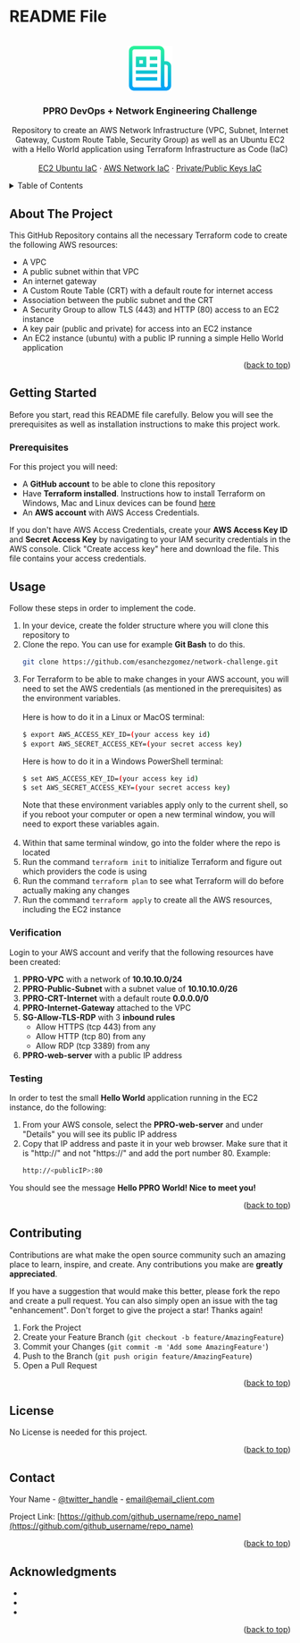 # README File <a name="readme-top"></a>


<!-- PROJECT LOGO -->
<br />
<div align="center">
  <a href="https://github.com/esanchezgomez/network-challenge">
    <img src="images/readme_logo.png" alt="Logo" width="80" height="80">
  </a>

<h3 align="center">PPRO DevOps + Network Engineering Challenge</h3>

  <p align="center">
    Repository to create an AWS Network Infrastructure (VPC, Subnet, Internet Gateway, Custom Route Table, Security Group) as well as an Ubuntu EC2 with a Hello World application using Terraform Infrastructure as Code (IaC)
    <br />
    <br />
    <a href="https://github.com/esanchezgomez/network-challenge/blob/main/ec2.tf">EC2 Ubuntu IaC</a>
    ·
    <a href="https://github.com/esanchezgomez/network-challenge/blob/main/vpc.tf">AWS Network IaC</a>
    ·
    <a href="https://github.com/esanchezgomez/network-challenge/blob/main/key-pair-main.tf">Private/Public Keys IaC</a>
  </p>
</div>


<!-- TABLE OF CONTENTS -->
<details>
  <summary>Table of Contents</summary>
  <ol>
    <li>
      <a href="#about-the-project">About The Project</a>
    </li>
    <li>
      <a href="#getting-started">Getting Started</a>
      <ul>
        <li><a href="#prerequisites">Prerequisites</a></li>
      </ul>
    </li>
    <li><a href="#usage">Usage</a></li>
      <ul>
        <li><a href="#verification">Verification</a></li>
      </ul>
      <ul>
        <li><a href="#testing">Testing</a></li>
      </ul>
    <li><a href="#contributing">Contributing</a></li>
    <li><a href="#license">License</a></li>
    <li><a href="#contact">Contact</a></li>
    <li><a href="#acknowledgments">Acknowledgments</a></li>
  </ol>
</details>



<!-- ABOUT THE PROJECT -->
## About The Project

This GitHub Repository contains all the necessary Terraform code to create the following AWS resources:
* A VPC
* A public subnet within that VPC
* An internet gateway
* A Custom Route Table (CRT) with a default route for internet access
* Association between the public subnet and the CRT
* A Security Group to allow TLS (443) and HTTP (80) access to an EC2 instance
* A key pair (public and private) for access into an EC2 instance
* An EC2 instance (ubuntu) with a public IP running a simple Hello World application

<p align="right">(<a href="#readme-top">back to top</a>)</p>



<!-- GETTING STARTED -->
## Getting Started

Before you start, read this README file carefully. Below you will see the prerequisites as well as installation instructions to make this project work.

### Prerequisites

For this project you will need:
* A <strong>GitHub account</strong> to be able to clone this repository
* Have <strong>Terraform installed</strong>. Instructions how to install Terraform on Windows, Mac and Linux devices can be found <a href="https://learn.hashicorp.com/tutorials/terraform/install-cli">here</a>
* An <strong>AWS account</strong> with AWS Access Credentials. 

If you don't have AWS Access Credentials, create your <strong>AWS Access Key ID</strong> and <strong>Secret Access Key</strong> by navigating to your IAM security credentials in the AWS console. Click "Create access key" here and download the file. This file contains your access credentials.


<!-- USAGE EXAMPLES -->
## Usage

Follow these steps in order to implement the code.

1. In your device, create the folder structure where you will clone this repository to
2. Clone the repo. You can use for example <strong>Git Bash</strong> to do this.
   ```sh
   git clone https://github.com/esanchezgomez/network-challenge.git
   ```
3. For Terraform to be able to make changes in your AWS account, you will need to set the AWS credentials (as mentioned in the prerequisites) as the environment variables. 
   <br />
   <br />
   Here is how to do it in a Linux or MacOS terminal:
   ```sh
   $ export AWS_ACCESS_KEY_ID=(your access key id)
   $ export AWS_SECRET_ACCESS_KEY=(your secret access key)
   ```
   Here is how to do it in a Windows PowerShell terminal:
   ```sh
   $ set AWS_ACCESS_KEY_ID=(your access key id)
   $ set AWS_SECRET_ACCESS_KEY=(your secret access key)
   ```
   Note that these environment variables apply only to the current shell, so if you reboot your computer or open a new terminal window, you will need to export these variables again.
   <br />
   <br />
4. Within that same terminal window, go into the folder where the repo is located
5. Run the command `terraform init` to initialize Terraform and figure out which providers the code is using
6. Run the command `terraform plan` to see what Terraform will do before actually making any changes
7. Run the command `terraform apply` to create all the AWS resources, including the EC2 instance

### Verification

Login to your AWS account and verify that the following resources have been created:

1. <strong>PPRO-VPC</strong> with a network of <strong>10.10.10.0/24</strong>
2. <strong>PPRO-Public-Subnet</strong> with a subnet value of <strong>10.10.10.0/26</strong>
3. <strong>PPRO-CRT-Internet</strong> with a default route <strong>0.0.0.0/0</strong>
4. <strong>PPRO-Internet-Gateway</strong> attached to the VPC
5. <strong>SG-Allow-TLS-RDP</strong> with 3 <strong>inbound rules</strong>
    * Allow HTTPS (tcp 443) from any
    * Allow HTTP (tcp 80) from any
    * Allow RDP (tcp 3389) from any
6. <strong>PPRO-web-server</strong> with a public IP address

### Testing

In order to test the small <strong>Hello World</strong> application running in the EC2 instance, do the following:

1. From your AWS console, select the <strong>PPRO-web-server</strong> and under "Details" you will see its public IP address
2. Copy that IP address and paste it in your web browser. Make sure that it is "http://" and not "https://" and add the port number 80. Example:
   ```sh
   http://<publicIP>:80
   ```

You should see the message <strong>Hello PPRO World! Nice to meet you!</strong>

<p align="right">(<a href="#readme-top">back to top</a>)</p>



<!-- CONTRIBUTING -->
## Contributing

Contributions are what make the open source community such an amazing place to learn, inspire, and create. Any contributions you make are **greatly appreciated**.

If you have a suggestion that would make this better, please fork the repo and create a pull request. You can also simply open an issue with the tag "enhancement".
Don't forget to give the project a star! Thanks again!

1. Fork the Project
2. Create your Feature Branch (`git checkout -b feature/AmazingFeature`)
3. Commit your Changes (`git commit -m 'Add some AmazingFeature'`)
4. Push to the Branch (`git push origin feature/AmazingFeature`)
5. Open a Pull Request

<p align="right">(<a href="#readme-top">back to top</a>)</p>



<!-- LICENSE -->
## License

No License is needed for this project. 

<p align="right">(<a href="#readme-top">back to top</a>)</p>



<!-- CONTACT -->
## Contact

Your Name - [@twitter_handle](https://twitter.com/twitter_handle) - email@email_client.com

Project Link: [https://github.com/github_username/repo_name](https://github.com/github_username/repo_name)

<p align="right">(<a href="#readme-top">back to top</a>)</p>



<!-- ACKNOWLEDGMENTS -->
## Acknowledgments

* []()
* []()
* []()

<p align="right">(<a href="#readme-top">back to top</a>)</p>



<!-- MARKDOWN LINKS & IMAGES -->
<!-- https://www.markdownguide.org/basic-syntax/#reference-style-links -->
[contributors-shield]: https://img.shields.io/github/contributors/github_username/repo_name.svg?style=for-the-badge
[contributors-url]: https://github.com/github_username/repo_name/graphs/contributors
[linkedin-url]: https://linkedin.com/in/linkedin_username
[product-screenshot]: images/screenshot.png

